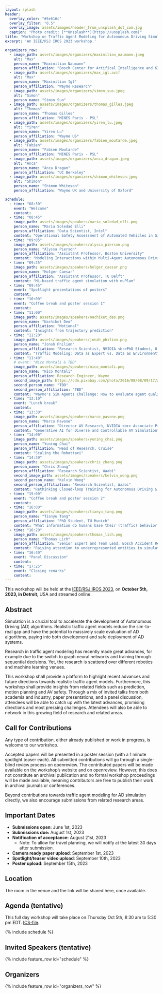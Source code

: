 ```yaml
---
layout: splash
header:
  overlay_color: "#5e616c"
  overlay_filter: "0.5"
  overlay_image: assets/images/header_from_unsplash_dot_com.jpg
  caption: "Photo credit: [**Unsplash**](https://unsplash.com)"
title: 'Workshop on Traffic Agent Modeling for Autonomous Driving Simulation'
excerpt: 'An IEEE/RSJ IROS 2023 workshop.'

organizers_row:
  - image_path: assets/images/organizers/maximilian_naumann.jpeg
    alt: "Max"
    person_name: "Maximilian Naumann"
    person_affiliation: "Bosch Center for Artifical Intelligence and KIT"
  - image_path: assets/images/organizers/max_igl.avif
    alt: "Max"
    person_name: "Maximilian Igl"
    person_affiliation: "Waymo Research"
  - image_path: assets/images/organizers/simon_suo.jpeg
    alt: "Simon"
    person_name: "Simon Suo"
  - image_path: assets/images/organizers/thomas_gilles.jpeg
    alt: "Thomas"
    person_name: "Thomas Gilles"
    person_affiliation: "MINES Paris - PSL"
  - image_path: assets/images/organizers/yiren_lu.jpeg
    alt: "Yiren"
    person_name: "Yiren Lu"
    person_affiliation: "Waymo US"
  - image_path: assets/images/organizers/fabien_moutarde.jpeg
    alt: "Fabien"
    person_name: "Fabien Moutarde"
    person_affiliation: "MINES Paris - PSL"
  - image_path: assets/images/organizers/anca_dragan.jpeg
    alt: "Anca"
    person_name: "Anca Dragan"
    person_affiliation: "UC Berkeley"
  - image_path: assets/images/organizers/shimon_whiteson.jpeg
    alt: "Shimon"
    person_name: "Shimon Whiteson"
    person_affiliation: "Waymo UK and University of Oxford"

schedule:
  - time: "08:30"
    event: "Welcome"
    content: 
  - time: "08:45"
    image_path: assets/images/speakers/maria_soledad_elli.png
    person_name: "Maria Soledad Elli"
    person_affiliation: "Data Scientist, Intel"
    content: "Operational Safety Assessment of Automated Vehicles in Simulation"
  - time: "09:05"
    image_path: assets/images/speakers/alyssa_pierson.png
    person_name: "Alyssa Pierson"
    person_affiliation: "Assistant Professor, Boston University"
    content: "Modeling Interactions within Multi-Agent Autonomous Driving"
  - time: "09:25"
    image_path: assets/images/speakers/holger_caesar.png
    person_name: "Holger Caesar"
    person_affiliation: "Assistant Professor, TU Delft"
    content: "ML-based traffic agent simulation with nuPlan"
  - time: "09:45"
    event: "Spotlight presentations of posters"
    content: 
  - time: "10:00"
    event: "Coffee break and poster session 1"
    content: 
  - time: "11:00"
    image_path: assets/images/speakers/nachiket_deo.png
    person_name: "Nachiket Deo"
    person_affiliation: "Motional"
    content: "Insights from trajectory prediction"
  - time: "11:20"
    image_path: assets/images/speakers/jonah_philion.png
    person_name: "Jonah Philion"
    person_affiliation: "Research Scientist, NVIDIA <br>PhD Student, U. of Toronto"
    content: "Traffic Modeling: Data as Expert vs. Data as Environment"
  - time: "11:40"
    # event: "Nico Montali & TBD"
    image_path: assets/images/speakers/nico_montali.png
    person_name: "Nico Montali"
    person_affiliation: Research Engineer, Waymo
    second_image_path: https://cdn.pixabay.com/photo/2016/08/08/09/17/avatar-1577909_640.png
    second_person_name: "TBD"
    second_person_affiliation: "TBD"
    content: "Waymo's Sim Agents Challenge: How to evaluate agent quality? & TBD"
  - time: "12:10"
    event: "Lunch break"
    content: 
  - time: "13:30"
    image_path: assets/images/speakers/marco_pavone.png
    person_name: "Marco Pavone"
    person_affiliation: "Director AV Research, NVIDIA <br> Associate Professor, Stanford University"
    content: "Generative AI for Diverse and Controllable AV Simulation"
  - time: "14:00"
    image_path: assets/images/speakers/yuning_chai.png
    person_name: "Yuning Chai"
    person_affiliation: "Head of Research, Cruise"
    content: "Scaling the Robottaxi"
  - time: "14:30"
    image_path: assets/images/speakers/chris_zhang.png
    person_name: "Chris Zhang"
    person_affiliation: "Research Scientist, Waabi"
    second_image_path: assets/images/speakers/kelvin_wong.png
    second_person_name: "Kelvin Wong"
    second_person_affiliation: "Research Scientist, Waabi"
    content: "Rethinking Closed-loop Training for Autonomous Driving & A Hierarchical Framework for Mixed Reality Traffic Simulation"
  - time: "15:00"
    event: "Coffee break and poster session 2"
    content: 
  - time: "16:00"
    image_path: assets/images/speakers/tianyu_tang.png
    person_name: "Tianyu Tang"
    person_affiliation: "PhD Student, TU Munich"
    content: "What information do humans base their (traffic) behavior decision on - insights from ergonomics"
  - time: "16:20"
    image_path: assets/images/speakers/thomas_lich.png
    person_name: "Thomas Lich"
    person_affiliation: "Senior Expert and Team Lead, Bosch Accident Research"
    content: "Raising attention to underrepresented entities in simulation studies - a perspective from accident research and two-wheeler research"
  - time: "16:40"
    event: "Panel Discussion"
    content: 
  - time: "17:25"
    event: "Closing remarks"
    content: 
---
```


This workshop will be held at the [IEEE/RSJ IROS 2023](https://ieee-iros.org/), on **October 5th, 2023, in Detroit**, USA and streamed online.

## Abstract

Simulation is a crucial tool to accelerate the development of Autonomous Driving (AD) algorithms. Realistic traffic agent models reduce the sim-to-real gap and have the potential to massively scale evaluation of AD algorithms, paying into both development and safe deployment of AD systems.

Research in traffic agent modeling has recently made great advances, for example due to the switch to graph neural networks and training through sequential decisions. Yet, the research is scattered over different robotics and machine learning venues.

This workshop shall provide a platform to highlight recent advances and future directions towards realistic traffic agent models. Furthermore, this workshop shall provide insights from related fields such as prediction, motion planning and AV safety. Through a mix of invited talks from both academia and industry, paper presentations, and a panel discussion, attendees will be able to catch up with the latest advances, promising directions and most pressing challenges. Attendees will also be able to network in this growing field of research and related areas.

## Call for Contributions

Any type of contribution, either already published or work in progress, is welcome to our workshop.

Accepted papers will be presented in a poster session (with a 1 minute spotlight teaser each). All submitted contributions will go through a single-blind review process on openreview. The contributed papers will be made available on the workshop’s website and on openreview. However, this does not constitute an archival publication and no formal workshop proceedings will be made available, meaning contributors are free to publish their work in archival journals or conferences.

Beyond contributions towards traffic agent modeling for AD simulation directly, we also encourage submissions from related research areas.

## Important Dates

- **Submissions open:** June 1st, 2023
- **Submissions due:** August 1st, 2023
- **Notification of acceptance:** August 21st, 2023
  - Note: To allow for travel planning, we will notify at the latest 30 days after submission.
- **Camera ready paper upload**: September 1st, 2023
- **Spotlight/teaser video upload**: September 10th, 2023
- **Poster upload**: September 15th, 2023

## Location

The room in the venue and the link will be shared here, once available.

## Agenda (tentative)

This full day workshop will take place on Thursday Oct 5th, 8:30 am to 5:30 pm EDT. [ICS-file](assets/TAM-Workshop.ics).

{% include schedule %}

## Invited Speakers (tentative)

<!-- {% include feature_row id="speakers_row" %} -->
{% include feature_row id="schedule" %}

## Organizers

{% include feature_row id="organizers_row" %}

